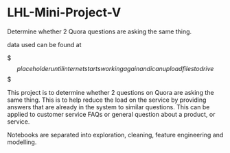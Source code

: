 # LHL-Mini-Project-V
Determine whether 2 Quora questions are asking the same thing.

data used can be found at 

$$$placeholder until internet starts working again and i can upload files to drive $$$



This project is to determine whether 2 questions on Quora are asking the same thing. This is to help reduce the load on the service by providing answers that are already in the system to similar questions. This can be applied to customer service FAQs or general question about a product, or service.

Notebooks are separated into exploration, cleaning, feature engineering and modelling. 
